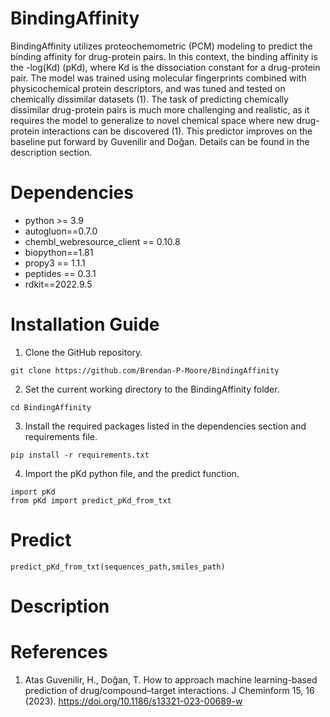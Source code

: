# BindingAffinity
BindingAffinity utilizes proteochemometric (PCM) modeling to predict the binding affinity for drug-protein pairs. In this context, the binding affinity is the -log(Kd) (pKd), where Kd is the dissociation constant for a drug-protein pair. The model was trained using molecular fingerprints combined with physicochemical protein descriptors, and was tuned and tested on chemically dissimilar datasets (1). The task of predicting chemically dissimilar drug-protein pairs is much more challenging and realistic, as it requires the model to generalize to novel chemical space where new drug-protein interactions can be discovered (1). This predictor improves on the baseline put forward by Guvenilir and Doğan. Details can be found in the description section.


# Dependencies
* python >= 3.9
* autogluon==0.7.0
* chembl_webresource_client == 0.10.8
* biopython==1.81
* propy3 == 1.1.1
* peptides == 0.3.1
* rdkit==2022.9.5

# Installation Guide

1. Clone the GitHub repository.

```
git clone https://github.com/Brendan-P-Moore/BindingAffinity

```
2. Set the current working directory to the BindingAffinity folder.

```
cd BindingAffinity

```
3. Install the required packages listed in the dependencies section and requirements file.

```
pip install -r requirements.txt

```
4. Import the pKd python file, and the predict function.

```
import pKd
from pKd import predict_pKd_from_txt

```
# Predict




```
predict_pKd_from_txt(sequences_path,smiles_path)

```


# Description




# References

1) Atas Guvenilir, H., Doğan, T. How to approach machine learning-based prediction of drug/compound–target interactions. J Cheminform 15, 16 (2023). https://doi.org/10.1186/s13321-023-00689-w
